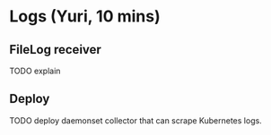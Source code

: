 # Logs (Yuri, 10 mins)

## FileLog receiver

TODO explain

## Deploy

TODO deploy daemonset collector that can scrape Kubernetes logs.
